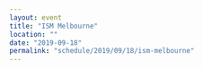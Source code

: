 ```yaml
---
layout: event
title: "ISM Melbourne"
location: ""
date: "2019-09-18"
permalink: "schedule/2019/09/18/ism-melbourne"
---
```

